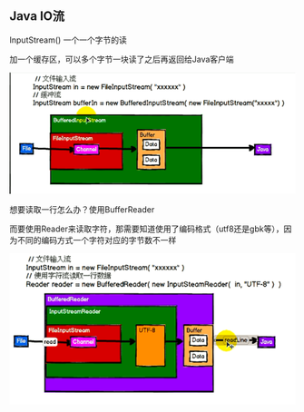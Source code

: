 ## Java IO流

InputStream() 一个一个字节的读


加一个缓存区，可以多个字节一块读了之后再返回给Java客户端

![image](image/IO流之BufferedInputStream.png)


想要读取一行怎么办？使用BufferReader

而要使用Reader来读取字符，那需要知道使用了编码格式（utf8还是gbk等），因为不同的编码方式一个字符对应的字节数不一样

![image](image/IO流之BufferedReader.png)